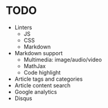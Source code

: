 # TODO

- Linters
  - JS
  - CSS
  - Markdown
- Markdown support
  - Multimedia: image/audio/video
  - MathJax
  - Code highlight
- Article tags and categories
- Article content search
- Google analytics
- Disqus
